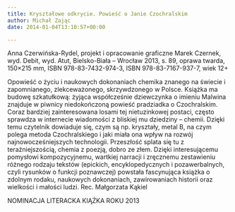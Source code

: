 ```yaml
---
title: Kryształowe odkrycie. Powieść o Janie Czochralskim
author: Michał Zając
date: 2014-01-04T13:10:57+00:00

---
```

Anna Czerwińska-Rydel, projekt i opracowanie graficzne Marek Czernek, wyd. Debit, wyd. Atut, Bielsko-Biała – Wrocław 2013, s. 89, oprawa twarda, 150&#215;215 mm, ISBN 978-83-7432-974-3, ISBN 978-83-7167-937-7, wiek 12+

Opowieść o życiu i naukowych dokonaniach chemika znanego na świecie i zapomnianego, zlekceważonego, skrzywdzonego w Polsce. Książka ma budowę szkatułkową: żyjąca współcześnie dziewczynka o imieniu Malwina znajduje w piwnicy niedokończoną powieść pradziadka o Czochralskim. Coraz bardziej zainteresowana losami tej nietuzinkowej postaci, często sprawdza w internecie wiadomości z bliskiej mu dziedziny – chemii. Dzięki temu czytelnik dowiaduje się, czym są np. kryształy, metal B, na czym polega metoda Czochralskiego i jaki miała ona wpływ na rozwój najnowocześniejszych technologii. Przeszłość splata się tu z teraźniejszością, chemia z poezją, dobro ze złem. Dzięki interesującemu pomysłowi kompozycyjnemu, wartkiej narracji i zręcznemu zestawieniu różnego rodzaju tekstów (epickich, encyklopedycznych i pozawerbalnych, czyli rysunków o funkcji poznawczej) powstała fascynująca książka o zdolnym rodaku, naukowych dokonaniach, zawirowaniach historii oraz wielkości i małości ludzi. Rec. Małgorzata Kąkiel
  
NOMINACJA LITERACKA KIĄŻKA ROKU 2013
